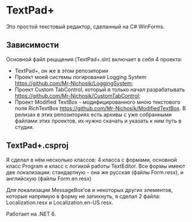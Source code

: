 # TextPad+

Это простой текстовый редактор, сделанный на C# WinForms.

Зависимости
-----------

Основной файл решщения (TextPad+.sln) включает в себя 4 проекта: 

* TextPad+, он же в этом репозитории
* Проект моей системы логирования Logging System https://github.com/Mr-Nichosik/LoggingSystem;
* Проект Custom TabControl, который я только начал разрабатывать https://github.com/Mr-Nichosik/CustomTabControl;
* Проект Modified TextBox - модифицированного мною текстового поля RichTextBox https://github.com/Mr-Nichosik/ModifiedTextBox.
В релизах в этих репозиториях есть архивы с уже собранными файлами этих проектов, их нужно скачать и указать к ним путь в студии.

TextPad+.csproj
---------------

Я сделал в нём несколько классов: 4 класса с формами, основной класс Program и класс с логикой работы TextEditor.
Все формы имеют две локализации: стандартную - она же русская (файлы Form.resx), и английскую (файлы Form.en.resx)

Для локализации MessageBox'ов и некоторых других элементов, которые напрямую в форму не запихнуть, я сделал 2 файла: Localization.resx и Localization.en-US.resx.

Работает на .NET 6.